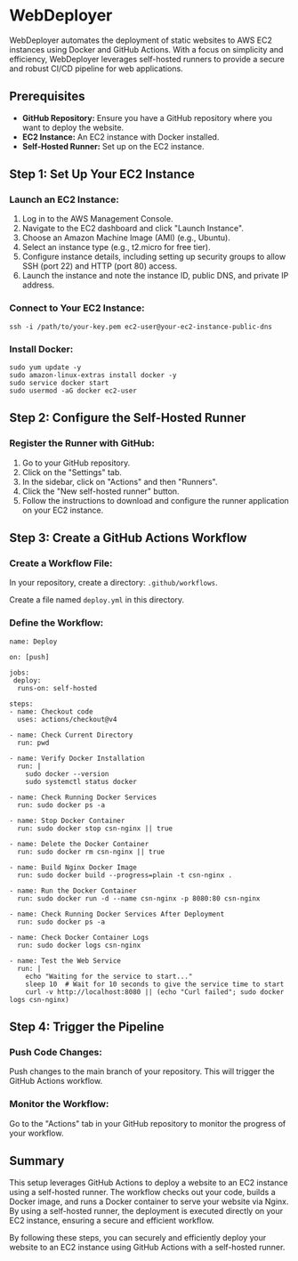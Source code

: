 <!DOCTYPE html>
<html lang="en">

<head>
    <meta charset="UTF-8">
    <meta name="viewport" content="width=device-width, initial-scale=1.0">
    <link rel="stylesheet" href="https://cdn.jsdelivr.net/npm/bootstrap@5.3.2/dist/css/bootstrap.min.css"
        integrity="sha384-T3c6CoIi6uLrA9TneNEoa7RxnatzjcDSCmG1MXxSR1GAsXEV/Dwwykc2MPK8M2HN" crossorigin="anonymous">
</head>

<body>
    <div class="container mt-5">
        <div class="jumbotron">
            <h1 class="display-4">WebDeployer</h1>
            <p class="lead">WebDeployer automates the deployment of static websites to AWS EC2 instances using Docker
                and GitHub Actions. With a focus on simplicity and efficiency, WebDeployer leverages self-hosted runners
                to provide a secure and robust CI/CD pipeline for web applications.</p>
            <h2>Prerequisites</h2>
            <ul>
            <li><strong>GitHub Repository:</strong> Ensure you have a GitHub repository where you want to deploy the website.</li>
            <li><strong>EC2 Instance:</strong> An EC2 instance with Docker installed.</li>
            <li><strong>Self-Hosted Runner:</strong> Set up on the EC2 instance.</li>
            </ul>
   <h2>Step 1: Set Up Your EC2 Instance</h2>
    <h3>Launch an EC2 Instance:</h3>
    <ol>
        <li>Log in to the AWS Management Console.</li>
        <li>Navigate to the EC2 dashboard and click "Launch Instance".</li>
        <li>Choose an Amazon Machine Image (AMI) (e.g., Ubuntu).</li>
        <li>Select an instance type (e.g., t2.micro for free tier).</li>
        <li>Configure instance details, including setting up security groups to allow SSH (port 22) and HTTP (port 80) access.</li>
        <li>Launch the instance and note the instance ID, public DNS, and private IP address.</li>
    </ol>
  <h3>Connect to Your EC2 Instance:</h3>
    <pre><code>ssh -i /path/to/your-key.pem ec2-user@your-ec2-instance-public-dns</code></pre>
<h3>Install Docker:</h3>
    <pre><code>sudo yum update -y
sudo amazon-linux-extras install docker -y
sudo service docker start
sudo usermod -aG docker ec2-user</code></pre>

  <h2>Step 2: Configure the Self-Hosted Runner</h2>
    <h3>Register the Runner with GitHub:</h3>
    <ol>
        <li>Go to your GitHub repository.</li>
        <li>Click on the "Settings" tab.</li>
        <li>In the sidebar, click on "Actions" and then "Runners".</li>
        <li>Click the "New self-hosted runner" button.</li>
        <li>Follow the instructions to download and configure the runner application on your EC2 instance.</li>
    </ol>

  <h2>Step 3: Create a GitHub Actions Workflow</h2>
    <h3>Create a Workflow File:</h3>
    <p>In your repository, create a directory: <code>.github/workflows</code>.</p>
    <p>Create a file named <code>deploy.yml</code> in this directory.</p>

   <h3>Define the Workflow:</h3>
   
    name: Deploy

    on: [push]

    jobs:
     deploy:
      runs-on: self-hosted

    steps:
    - name: Checkout code
      uses: actions/checkout@v4

    - name: Check Current Directory
      run: pwd

    - name: Verify Docker Installation
      run: |
        sudo docker --version
        sudo systemctl status docker

    - name: Check Running Docker Services
      run: sudo docker ps -a

    - name: Stop Docker Container
      run: sudo docker stop csn-nginx || true

    - name: Delete the Docker Container
      run: sudo docker rm csn-nginx || true

    - name: Build Nginx Docker Image
      run: sudo docker build --progress=plain -t csn-nginx .

    - name: Run the Docker Container
      run: sudo docker run -d --name csn-nginx -p 8080:80 csn-nginx

    - name: Check Running Docker Services After Deployment
      run: sudo docker ps -a

    - name: Check Docker Container Logs
      run: sudo docker logs csn-nginx

    - name: Test the Web Service
      run: |
        echo "Waiting for the service to start..."
        sleep 10  # Wait for 10 seconds to give the service time to start
        curl -v http://localhost:8080 || (echo "Curl failed"; sudo docker logs csn-nginx)

  <h2>Step 4: Trigger the Pipeline</h2>
    <h3>Push Code Changes:</h3>
    <p>Push changes to the main branch of your repository. This will trigger the GitHub Actions workflow.</p>

  <h3>Monitor the Workflow:</h3>
    <p>Go to the "Actions" tab in your GitHub repository to monitor the progress of your workflow.</p>

  <h2>Summary</h2>
    <p>This setup leverages GitHub Actions to deploy a website to an EC2 instance using a self-hosted runner. The workflow checks out your code, builds a Docker image, and runs a Docker container to serve your website via Nginx. By using a self-hosted runner, the deployment is executed directly on your EC2 instance, ensuring a secure and efficient workflow.</p>
<p>By following these steps, you can securely and efficiently deploy your website to an EC2 instance using GitHub Actions with a self-hosted runner.</p>

